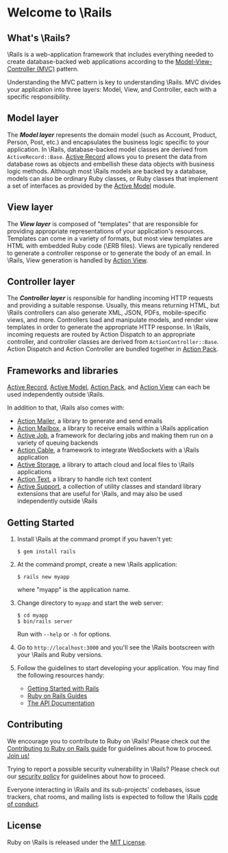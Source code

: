 # Welcome to \Rails

## What's \Rails?

\Rails is a web-application framework that includes everything needed to
create database-backed web applications according to the
[Model-View-Controller (MVC)](https://en.wikipedia.org/wiki/Model-view-controller)
pattern.

Understanding the MVC pattern is key to understanding \Rails. MVC divides your
application into three layers: Model, View, and Controller, each with a specific responsibility.

## Model layer

The _**Model layer**_ represents the domain model (such as Account, Product,
Person, Post, etc.) and encapsulates the business logic specific to
your application. In \Rails, database-backed model classes are derived from
`ActiveRecord::Base`. [Active Record](https://api.rubyonrails.org/classes/ActiveRecord.html) allows you to present the data from
database rows as objects and embellish these data objects with business logic
methods.
Although most \Rails models are backed by a database, models can also be ordinary
Ruby classes, or Ruby classes that implement a set of interfaces as provided by
the [Active Model](https://api.rubyonrails.org/classes/ActiveModel.html) module.

## View layer

The _**View layer**_ is composed of "templates" that are responsible for providing
appropriate representations of your application's resources. Templates can
come in a variety of formats, but most view templates are HTML with embedded
Ruby code (\ERB files). Views are typically rendered to generate a controller response
or to generate the body of an email. In \Rails, View generation is handled by [Action View](https://api.rubyonrails.org/classes/ActionView.html).

## Controller layer

The _**Controller layer**_ is responsible for handling incoming HTTP requests and
providing a suitable response. Usually, this means returning HTML, but \Rails controllers
can also generate XML, JSON, PDFs, mobile-specific views, and more. Controllers load and
manipulate models, and render view templates in order to generate the appropriate HTTP response.
In \Rails, incoming requests are routed by Action Dispatch to an appropriate controller, and
controller classes are derived from `ActionController::Base`. Action Dispatch and Action Controller
are bundled together in [Action Pack](files/actionpack/README.rdoc).

## Frameworks and libraries

[Active Record](https://api.rubyonrails.org/classes/ActiveRecord.html), [Active Model](https://api.rubyonrails.org/classes/ActiveModel.html), [Action Pack](files/actionpack/README.rdoc), and [Action View](https://api.rubyonrails.org/classes/ActionView.html) can each be used independently outside \Rails.

In addition to that, \Rails also comes with:

- [Action Mailer](https://api.rubyonrails.org/classes/ActionMailer.html), a library to generate and send emails
- [Action Mailbox](https://api.rubyonrails.org/classes/ActionMailbox.html), a library to receive emails within a \Rails application
- [Active Job](https://api.rubyonrails.org/classes/ActiveJob.html), a framework for declaring jobs and making them run on a variety of queuing backends
- [Action Cable](https://api.rubyonrails.org/classes/ActionCable.html), a framework to integrate WebSockets with a \Rails application
- [Active Storage](https://api.rubyonrails.org/classes/ActiveStorage.html), a library to attach cloud and local files to \Rails applications
- [Action Text](https://api.rubyonrails.org/classes/ActionText.html), a library to handle rich text content
- [Active Support](https://api.rubyonrails.org/classes/ActiveSupport.html), a collection of utility classes and standard library extensions that are useful for \Rails, and may also be used independently outside \Rails

## Getting Started

1.  Install \Rails at the command prompt if you haven't yet:

        $ gem install rails

2.  At the command prompt, create a new \Rails application:

        $ rails new myapp

    where "myapp" is the application name.

3.  Change directory to `myapp` and start the web server:

        $ cd myapp
        $ bin/rails server

    Run with `--help` or `-h` for options.

4.  Go to `http://localhost:3000` and you'll see the \Rails bootscreen with your
    \Rails and Ruby versions.

5.  Follow the guidelines to start developing your application. You may find the
    following resources handy:

    * [Getting Started with Rails](https://guides.rubyonrails.org/getting_started.html)
    * [Ruby on Rails Guides](https://guides.rubyonrails.org)
    * [The API Documentation](https://api.rubyonrails.org)

## Contributing

We encourage you to contribute to Ruby on \Rails! Please check out the
[Contributing to Ruby on Rails guide](https://edgeguides.rubyonrails.org/contributing_to_ruby_on_rails.html) for guidelines about how to proceed. [Join us!](https://contributors.rubyonrails.org)

Trying to report a possible security vulnerability in \Rails? Please
check out our [security policy](https://rubyonrails.org/security) for
guidelines about how to proceed.

Everyone interacting in \Rails and its sub-projects' codebases, issue trackers, chat rooms, and mailing lists is expected to follow the \Rails [code of conduct](https://rubyonrails.org/conduct).

## License

Ruby on \Rails is released under the [MIT License](https://opensource.org/licenses/MIT).
